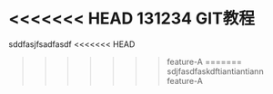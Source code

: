 <<<<<<< HEAD
131234
GIT教程
=======
sddfasjfsadfasdf
<<<<<<< HEAD
>>>>>>> feature-A
=======
sdjfasdfaskdftiantiantiann
>>>>>>> feature-A
